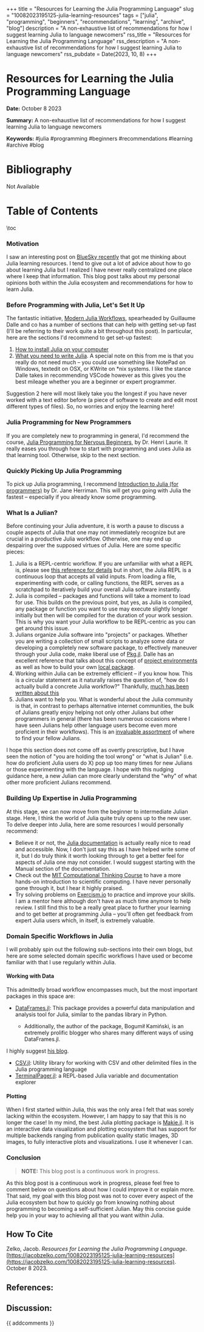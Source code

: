 +++
title = "Resources for Learning the Julia Programming Language"
slug = "10082023195125-julia-learning-resources"
tags = ["julia", "programming", "beginners", "recommendations", "learning", "archive", "blog"]
description = "A non-exhaustive list of recommendations for how I suggest learning Julia to language newcomers"
rss_title = "Resources for Learning the Julia Programming Language"
rss_description = "A non-exhaustive list of recommendations for how I suggest learning Julia to language newcomers"
rss_pubdate = Date(2023, 10, 8)
+++



Resources for Learning the Julia Programming Language
=========

**Date:** October 8 2023

**Summary:** A non-exhaustive list of recommendations for how I suggest learning Julia to language newcomers

**Keywords:** #julia #programming #beginners #recommendations #learning #archive #blog

Bibliography
==========

Not Available

Table of Contents
=========

\toc

### Motivation

I saw an interesting post on [BlueSky recently](https://bsky.app/profile/naturepoker.bsky.social/post/3kb7gi65xqm2a) that got me thinking about Julia learning resources. I tend to give out a lot of advice about how to go about learning Julia but I realized I have never really centralized one place where I keep that information. This blog post talks about my personal opinions both within the Julia ecosystem and recommendations for how to learn Julia.

### Before Programming with Julia, Let's Set It Up

The fantastic initiative, [Modern Julia Workflows](modernjuliaworkflows.github.io/), spearheaded by Guillaume Dalle and co has a number of sections that can help with getting set-up fast (I'll be referring to their work quite a bit throughout this post). In particular, here are the sections I'd recommend to get set-up fastest:

1. [How to install Julia on your computer](https://modernjuliaworkflows.github.io/pages/writing/#installation)
2. [What you need to write Julia](https://modernjuliaworkflows.github.io/pages/writing/#installation). A special note on this from me is that you really do not need much – you could use something like NotePad on Windows, textedit on OSX, or KWrite on *nix systems. I like the stance Dalle takes in recommending VSCode however as this gives you the best mileage whether you are a beginner or expert programmer.

Suggestion 2 here will most likely take you the longest if you have never worked with a text editor before (a piece of software to create and edit most different types of files). So, no worries and enjoy the learning here!

### Julia Programming for New Programmers

If you are completely new to programming in general, I'd recommend the course, [Julia Programming for Nervous Beginners](https://juliaacademy.com/p/julia-programming-for-nervous-beginners), by Dr. Henri Laurie. It really eases you through how to start with programming and uses Julia as that learning tool. Otherwise, skip to the next section.

### Quickly Picking Up Julia Programming

To pick up Julia programming, I recommend [Introduction to Julia (for programmers)](https://juliaacademy.com/p/intro-to-julia) by Dr. Jane Herriman. This will get you going with Julia the fastest – especially if you already know some programming.

### What Is a Julian?

Before continuing your Julia adventure, it is worth a pause to discuss a couple aspects of Julia that one may not immediately recognize but are crucial in a productive Julia workflow. Otherwise, one may end up despairing over the supposed virtues of Julia. Here are some specific pieces:

1. Julia is a REPL-centric workflow. If you are unfamiliar with what a REPL is, please see [this reference for details](https://modernjuliaworkflows.github.io/pages/writing/writing/#repl) but in short, the Julia REPL is a continuous loop that accepts all valid inputs. From loading a file, experimenting with code, or calling functions, the REPL serves as a scratchpad to iteratively build your overall Julia software instantly.
2. Julia is compiled – packages and functions will take a moment to load for use. This builds on the previous point, but yes, as Julia is compiled, any package or function you want to use may execute slightly longer initially but then will be compiled for the duration of your work session. This is why you want your Julia workflow to be REPL-centric as you can get around this issue.
3. Julians organize Julia software into "projects" or packages. Whether you are writing a collection of small scripts to analyze some data or developing a completely new software package, to effectively maneuver through your Julia code, make liberal use of [Pkg.jl]().  Dalle has an excellent reference that talks about this concept of [project environments](https://modernjuliaworkflows.github.io/pages/writing/writing/#local_packages) as well as how to build your own [local package](https://modernjuliaworkflows.github.io/pages/writing/writing/#local_packages).
4. Working within Julia can be extremely efficient – if you know how. This is a circular statement as it naturally raises the question of, "how do I actually build a concrete Julia workflow?" Thankfully, [much has been written about this](https://modernjuliaworkflows.github.io/pages/writing/writing/#development_workflow)
5. Julians want to help you. What is wonderful about the Julia community is that, in contrast to perhaps alternative internet communities, the bulk of Julians greatly enjoy helping not only other Julians but other programmers in general (there has been numerous occasions where I have seen Julians help other language users become even more proficient in their workflows). This is an [invaluable assortment](https://modernjuliaworkflows.github.io/pages/writing/writing/#getting_help) of where to find your fellow Julians.

I hope this section does not come off as overtly prescriptive, but I have seen the notion of "you are holding the tool wrong" or "what is Julian" (i.e. how do proficient Julia users do X) pop up too many times for new Julians or those experimenting with the language. I hope with this nudging guidance here, a new Julian can more clearly understand the "why" of what other more proficient Julians recommend.

### Building Up Expertise in Julia Programming

At this stage, we can now move from the beginner to intermediate Julian stage. Here, I think the world of Julia quite truly opens up to the new user. To delve deeper into Julia, here are some resources I would personally recommend:

  * Believe it or not, the [Julia documentation](https://docs.julialang.org/) is actually really nice to read and accessible. Now, I don't just say this as I have helped write some of it, but I do truly think it worth looking through to get a better feel for aspects of Julia one may not consider.  I would suggest starting with the Manual section of the documentation.
  * Check out the [MIT Computational Thinking Course](https://computationalthinking.mit.edu/Fall22/) to have a more hands-on introduction to scientific computing. I have never personally gone through it, but I hear it highly praised.
  * Try solving problems on [Exercism.io](https://exercism.io/tracks/julia) to practice and improve your skills.  I am a mentor here although don't have as much time anymore to help review. I still find this to be a really great place to further your learning and to get better at programming Julia – you'll often get feedback from expert Julia users which, in itself, is extremely valuable.

### Domain Specific Workflows in Julia

I will probably spin out the following sub-sections into their own blogs, but here are some selected domain specific workflows I have used or become familiar with that I use regularly within Julia.

#### Working with Data

This admittedly broad workflow encompasses much, but the most important packages in this space are:

  * [DataFrames.jl](https://dataframes.juliadata.org/stable/): This package provides a powerful data manipulation and analysis tool for Julia, similar to the pandas library in Python. 

      * Additionally, the author of the package, Bogumił Kamiński, is an extremely prolific blogger who shares many different ways of using DataFrames.jl.

I highly suggest [his blog](https://bkamins.github.io). 

  * [CSV.jl](https://csv.juliadata.org/stable/): Utility library for working with CSV and other delimited files in the Julia programming language
  * [TerminalPager.jl](https://github.com/ronisbr/TerminalPager.jl): a REPL-based Julia variable and documentation explorer

#### Plotting

When I first started within Julia, this was the only area I felt that was sorely lacking within the ecosystem. However, I am happy to say that this is no longer the case! In my mind, the best Julia plotting package is [Makie.jl](https://makie.org). It is an interactive data visualization and plotting ecosystem that has support for multiple backends ranging from publication quality static images, 3D images, to fully interactive plots and visualizations. I use it whenever I can.

### Conclusion

> **NOTE:** This blog post is a continuous work in progress.


As this blog post is a continuous work in progress, please feel free to comment below on questions about how I could improve it or explain more. That said, my goal with this blog post was not to cover every aspect of the Julia ecosystem but how to quickly go from knowing nothing about programming to becoming a self-sufficient Julian. May this concise guide help you in your way to achieving all that you want within Julia.
## How To Cite

 Zelko, Jacob. _Resources for Learning the Julia Programming Language_. [https://jacobzelko.com/10082023195125-julia-learning-resources](https://jacobzelko.com/10082023195125-julia-learning-resources). October 8 2023.
## References:
## Discussion: 

{{ addcomments }}
